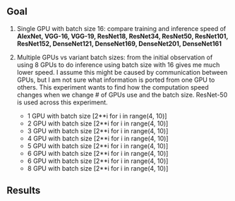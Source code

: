 ## Goal

1. Single GPU with batch size 16: compare training and inference speed of **AlexNet, VGG-16, VGG-19, ResNet18, ResNet34, ResNet50, ResNet101, 
ResNet152, DenseNet121, DenseNet169, DenseNet201, DenseNet161**

2. Multiple GPUs vs variant batch sizes: from the initial observation of using 8 GPUs to do inference using batch size with 16
gives me much lower speed. I assume this might be caused by communication between GPUs, but I am not sure what information is ported
from one GPU to others. This experiment wants to find how the computation speed changes 
when we change # of GPUs use and the batch size. ResNet-50 is used across this experiment.
    - 1 GPU with batch size [2**i for i in range(4, 10)]
    - 2 GPU with batch size [2**i for i in range(4, 10)]
    - 3 GPU with batch size [2**i for i in range(4, 10)]
    - 4 GPU with batch size [2**i for i in range(4, 10)]
    - 5 GPU with batch size [2**i for i in range(4, 10)]
    - 6 GPU with batch size [2**i for i in range(4, 10)]
    - 6 GPU with batch size [2**i for i in range(4, 10)]
    - 8 GPU with batch size [2**i for i in range(4, 10)]
    
## Results